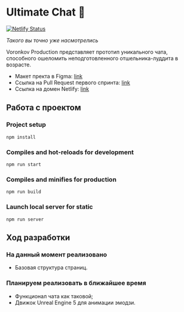 # Ultimate Chat 🍍

[![Netlify Status](https://api.netlify.com/api/v1/badges/3b09c46c-78ec-4991-9196-22b3417bfc34/deploy-status)](https://app.netlify.com/sites/boring-goldwasser-8ca173/deploys)

*Такого вы точно уже насмотрелись*

Voronkov Production представляет прототип уникального чата, способного ошеломить неподготовленного отшельника-луддита в возрасте.

* Макет пректа в Figma: [link](https://www.figma.com/file/06T7F3jCKad58dX8vH7MN7/Yandex.Praktikum?node-id=0%3A1 "Ultimate Chat 🍍 — Figma")
* Ссылка на Pull Request первого спринта: [link](https://github.com/GalenMad/middle.messenger.praktikum.yandex/pull/3)
* Ссылка на домен Netlify: [link](https://boring-goldwasser-8ca173.netlify.app/)

## Работа с проектом

### Project setup
```
npm install
```

### Compiles and hot-reloads for development
```
npm run start
```

### Compiles and minifies for production
```
npm run build
```

### Launch local server for static
```
npm run server
```

## Ход разработки
### На данный момент реализовано

* Базовая структура страниц.


### Планируем реализовать в ближайшее время

* Функционал чата как таковой;
* Движок Unreal Engine 5 для анимации эмодзи.
